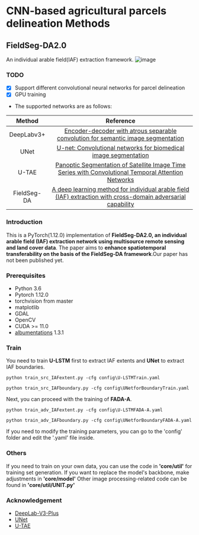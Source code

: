 # CNN-based agricultural parcels delineation Methods
## FieldSeg-DA2.0
An individual arable field(IAF) extraction framework.
![image](https://github.com/ChunTianBNU/FieldSeg-DA2.0/blob/master/imgs/FieldSeg-DA2.0.png)
### TODO
- [x] Support different convolutional neural networks for parcel delineation
- [x] GPU training

* The supported networks are as follows:

|Method|Reference|
|:-:|:-:|
|DeepLabv3+|[Encoder-decoder with atrous separable convolution for semantic image segmentation](https://arxiv.org/abs/1802.02611)|
|UNet|[U-net: Convolutional networks for biomedical image segmentation](https://link.springer.com/chapter/10.1007/978-3-319-24574-4_28)|
|U-TAE|[Panoptic Segmentation of Satellite Image Time Series with Convolutional Temporal Attention Networks](https://openaccess.thecvf.com/content/ICCV2021/html/Garnot_Panoptic_Segmentation_of_Satellite_Image_Time_Series_With_Convolutional_Temporal_ICCV_2021_paper.html)|
|FieldSeg-DA|[A deep learning method for individual arable field (IAF) extraction with cross-domain adversarial capability](https://www.sciencedirect.com/science/article/pii/S0168169922007815)|

### Introduction
This is a PyTorch(1.12.0) implementation of **FieldSeg-DA2.0, an individual arable field (IAF) extraction network using multisource remote sensing and land cover data**. The paper aims to **enhance spatiotemporal transferability on the basis of the FieldSeg-DA framework**.Our paper has not been published yet.


### Prerequisites
- Python 3.6
- Pytorch 1.12.0
- torchvision from master
- matplotlib
- GDAL
- OpenCV
- CUDA >= 11.0
- [albumentations]([https://github.com/VSainteuf/utae-paps](https://pypi.org/project/albumentations/))  1.3.1
### Train
You need to train **U-LSTM** first to extract IAF extents and **UNet** to extract IAF boundaries.
```
python train_src_IAFextent.py -cfg config\U-LSTMTrain.yaml
```
```
python train_src_IAFboundary.py -cfg config\UNetforBoundaryTrain.yaml
```
Next, you can proceed with the training of **FADA-A**.

```
python train_adv_IAFextent.py -cfg config\U-LSTMFADA-A.yaml
```
```
python train_adv_IAFboundary.py -cfg config\UNetforBoundaryFADA-A.yaml
```
If you need to modify the training parameters, you can go to the 'config' folder and edit the '.yaml' file inside.

### Others
If you need to train on your own data, you can use the code in **'core/util'** for training set generation. 
If you want to replace the model's backbone, make adjustments in **'core/model'** 
Other image processing-related code can be found in **'core/util/UNIT.py'**
### Acknowledgement
* [DeepLab-V3-Plus](https://github.com/jfzhang95/pytorch-deeplab-xception)
* [UNet](https://github.com/milesial/Pytorch-UNet)
* [U-TAE](https://github.com/VSainteuf/utae-paps)
